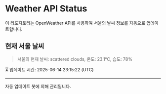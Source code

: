 
# Weather API Status

이 리포지토리는 OpenWeather API를 사용하여 서울의 날씨 정보를 자동으로 업데이트합니다.

## 현재 서울 날씨
> 서울의 현재 날씨: scattered clouds, 온도: 23.1°C, 습도: 78%

⏳ 업데이트 시간: 2025-06-14 23:15:22 (UTC)

---
자동 업데이트 봇에 의해 관리됩니다.
